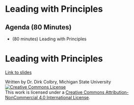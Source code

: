 # Leading with Principles


## Agenda (80 Minutes)

- (80 minutes) Leading with Principles


# Leading with Principles

[Link to slides](https://docs.google.com/presentation/d/1Qg_PKMW1A5_hwQrmZPwlBNXOzC_MvNcDXknsgm6JdPg/edit?usp=sharing)



Written by Dr. Dirk Colbry, Michigan State University
<a rel="license" href="http://creativecommons.org/licenses/by-nc/4.0/"><img alt="Creative Commons License" style="border-width:0" src="https://i.creativecommons.org/l/by-nc/4.0/88x31.png" /></a><br />This work is licensed under a <a rel="license" href="http://creativecommons.org/licenses/by-nc/4.0/">Creative Commons Attribution-NonCommercial 4.0 International License</a>.

